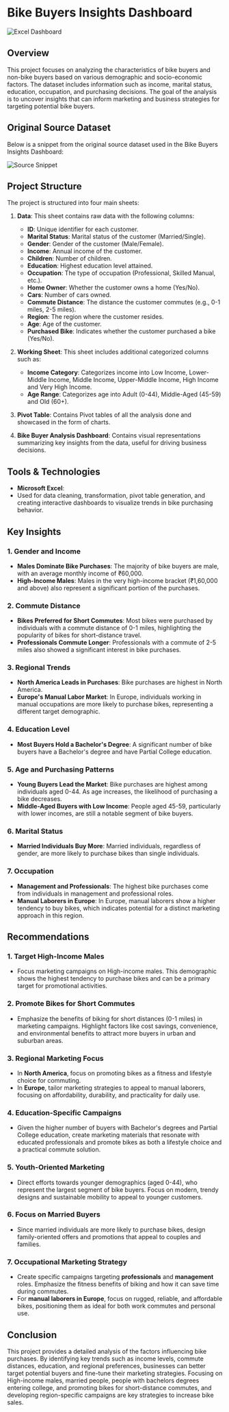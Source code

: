 # Bike Buyers Insights Dashboard
![Excel Dashboard](https://github.com/user-attachments/assets/41db6ead-dee1-4b04-9778-bd27de907869)




## Overview
This project focuses on analyzing the characteristics of bike buyers and non-bike buyers based on various demographic and socio-economic factors. The dataset includes information such as income, marital status, education, occupation, and purchasing decisions. The goal of the analysis is to uncover insights that can inform marketing and business strategies for targeting potential bike buyers.

## Original Source Dataset

Below is a snippet from the original source dataset used in the Bike Buyers Insights Dashboard:

![Source Snippet](https://github.com/user-attachments/assets/7ef70d25-2b1f-495a-9377-d2a2c54b7ca6)

## Project Structure
The project is structured into four main sheets:

1. **Data**: This sheet contains raw data with the following columns:
   - **ID**: Unique identifier for each customer.
   - **Marital Status**: Marital status of the customer (Married/Single).
   - **Gender**: Gender of the customer (Male/Female).
   - **Income**: Annual income of the customer.
   - **Children**: Number of children.
   - **Education**: Highest education level attained.
   - **Occupation**: The type of occupation (Professional, Skilled Manual, etc.).
   - **Home Owner**: Whether the customer owns a home (Yes/No).
   - **Cars**: Number of cars owned.
   - **Commute Distance**: The distance the customer commutes (e.g., 0-1 miles, 2-5 miles).
   - **Region**: The region where the customer resides.
   - **Age**: Age of the customer.
   - **Purchased Bike**: Indicates whether the customer purchased a bike (Yes/No).

2. **Working Sheet**: This sheet includes additional categorized columns such as:
   - **Income Category**: Categorizes income into Low Income, Lower-Middle Income, Middle Income, Upper-Middle Income, High Income and Very High Income.
   - **Age Range**: Categorizes age into Adult (0-44), Middle-Aged (45-59) and Old (60+).

3. **Pivot Table**: Contains Pivot tables of all the analysis done and showcased in the form of charts.

4. **Bike Buyer Analysis Dashboard**: Contains visual representations summarizing key insights from the data, useful for driving business decisions.


## Tools & Technologies
- **Microsoft Excel**:
- Used for data cleaning, transformation, pivot table generation, and creating interactive dashboards to visualize trends in bike purchasing behavior.

## Key Insights

### 1. **Gender and Income**
   - **Males Dominate Bike Purchases**: The majority of bike buyers are male, with an average monthly income of ₹60,000.
   - **High-Income Males**: Males in the very high-income bracket (₹1,60,000 and above) also represent a significant portion of the purchases.

### 2. **Commute Distance**
   - **Bikes Preferred for Short Commutes**: Most bikes were purchased by individuals with a commute distance of 0-1 miles, highlighting the popularity of bikes for short-distance travel.
   - **Professionals Commute Longer**: Professionals with a commute of 2-5 miles also showed a significant interest in bike purchases.

### 3. **Regional Trends**
   - **North America Leads in Purchases**: Bike purchases are highest in North America.
   - **Europe's Manual Labor Market**: In Europe, individuals working in manual occupations are more likely to purchase bikes, representing a different target demographic.

### 4. **Education Level**
   - **Most Buyers Hold a Bachelor's Degree**: A significant number of bike buyers have a Bachelor's degree and have Partial College education. 

### 5. **Age and Purchasing Patterns**
   - **Young Buyers Lead the Market**: Bike purchases are highest among individuals aged 0-44. As age increases, the likelihood of purchasing a bike decreases.
   - **Middle-Aged Buyers with Low Income**: People aged 45-59, particularly with lower incomes, are still a notable segment of bike buyers.

### 6. **Marital Status**
   - **Married Individuals Buy More**: Married individuals, regardless of gender, are more likely to purchase bikes than single individuals.

### 7. **Occupation**
   - **Management and Professionals**: The highest bike purchases come from individuals in management and professional roles.
   - **Manual Laborers in Europe**: In Europe, manual laborers show a higher tendency to buy bikes, which indicates potential for a distinct marketing approach in this region.

## Recommendations

### 1. **Target High-Income Males**
   - Focus marketing campaigns on High-income males. This demographic shows the highest tendency to purchase bikes and can be a primary target for promotional activities.

### 2. **Promote Bikes for Short Commutes**
   - Emphasize the benefits of biking for short distances (0-1 miles) in marketing campaigns. Highlight factors like cost savings, convenience, and environmental benefits to attract more buyers in urban and suburban areas.

### 3. **Regional Marketing Focus**
   - In **North America**, focus on promoting bikes as a fitness and lifestyle choice for commuting.
   - In **Europe**, tailor marketing strategies to appeal to manual laborers, focusing on affordability, durability, and practicality for daily use.

### 4. **Education-Specific Campaigns**
   - Given the higher number of buyers with Bachelor's degrees and Partial College education, create marketing materials that resonate with educated professionals and promote bikes as both a lifestyle choice and a practical commute solution.

### 5. **Youth-Oriented Marketing**
   - Direct efforts towards younger demographics (aged 0-44), who represent the largest segment of bike buyers. Focus on modern, trendy designs and sustainable mobility to appeal to younger customers.

### 6. **Focus on Married Buyers**
   - Since married individuals are more likely to purchase bikes, design family-oriented offers and promotions that appeal to couples and families.

### 7. **Occupational Marketing Strategy**
   - Create specific campaigns targeting **professionals** and **management** roles. Emphasize the fitness benefits of biking and how it can save time during commutes.
   - For **manual laborers in Europe**, focus on rugged, reliable, and affordable bikes, positioning them as ideal for both work commutes and personal use.

## Conclusion
This project provides a detailed analysis of the factors influencing bike purchases. By identifying key trends such as income levels, commute distances, education, and regional preferences, businesses can better target potential buyers and fine-tune their marketing strategies. Focusing on High-income males, married people, people with bachelors degrees entering college, and promoting bikes for short-distance commutes, and developing region-specific campaigns are key strategies to increase bike sales.








